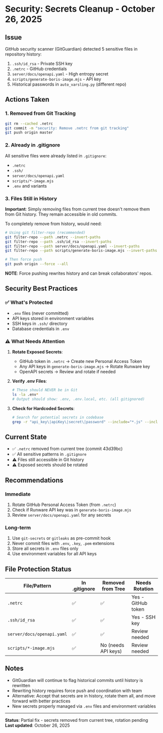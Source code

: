 # Security: Secrets Cleanup - October 26, 2025

## Issue
GitHub security scanner (GitGuardian) detected 5 sensitive files in repository history:

1. `.ssh/id_rsa` - Private SSH key
2. `.netrc` - GitHub credentials
3. `server/docs/openapi.yaml` - High entropy secret
4. `scripts/generate-boris-image.mjs` - API key
5. Historical passwords in `auto_varsling.py` (different repo)

## Actions Taken

### 1. Removed from Git Tracking
```bash
git rm --cached .netrc
git commit -m "security: Remove .netrc from git tracking"
git push origin master
```

### 2. Already in .gitignore
All sensitive files were already listed in `.gitignore`:
- `.netrc`
- `.ssh/`
- `server/docs/openapi.yaml`
- `scripts/*-image.mjs`
- `.env` and variants

### 3. Files Still in History
**Important**: Simply removing files from current tree doesn't remove them from Git history. They remain accessible in old commits.

To completely remove from history, would need:
```bash
# Using git filter-repo (recommended)
git filter-repo --path .netrc --invert-paths
git filter-repo --path .ssh/id_rsa --invert-paths
git filter-repo --path server/docs/openapi.yaml --invert-paths
git filter-repo --path scripts/generate-boris-image.mjs --invert-paths

# Then force push
git push origin --force --all
```

**NOTE**: Force pushing rewrites history and can break collaborators' repos.

## Security Best Practices

### ✅ What's Protected
- `.env` files (never committed)
- API keys stored in environment variables
- SSH keys in `.ssh/` directory
- Database credentials in `.env`

### ⚠️ What Needs Attention
1. **Rotate Exposed Secrets**:
   - GitHub token in `.netrc` → Create new Personal Access Token
   - Any API keys in `generate-boris-image.mjs` → Rotate Runware key
   - OpenAPI secrets → Review and rotate if needed

2. **Verify .env Files**:
   ```bash
   # These should NEVER be in Git
   ls -la .env*
   # Output should show: .env, .env.local, etc. (all gitignored)
   ```

3. **Check for Hardcoded Secrets**:
   ```bash
   # Search for potential secrets in codebase
   grep -r "api_key\|apiKey\|secret\|password" --include="*.js" --include="*.ts" --include="*.mjs" src/ scripts/
   ```

## Current State
- ✅ `.netrc` removed from current tree (commit 43d39bc)
- ✅ All sensitive patterns in `.gitignore`
- ⚠️ Files still accessible in Git history
- ⚠️ Exposed secrets should be rotated

## Recommendations

### Immediate
1. Rotate GitHub Personal Access Token (from `.netrc`)
2. Check if Runware API key was in `generate-boris-image.mjs`
3. Review `server/docs/openapi.yaml` for any secrets

### Long-term
1. Use `git-secrets` or `gitleaks` as pre-commit hook
2. Never commit files with `.env`, `.key`, `.pem` extensions
3. Store all secrets in `.env` files only
4. Use environment variables for all API keys

## File Protection Status

| File/Pattern | In .gitignore | Removed from Tree | Needs Rotation |
|-------------|---------------|-------------------|----------------|
| `.netrc` | ✅ | ✅ | Yes - GitHub token |
| `.ssh/id_rsa` | ✅ | ✅ | Yes - SSH key |
| `server/docs/openapi.yaml` | ✅ | ✅ | Review needed |
| `scripts/*-image.mjs` | ✅ | No (needs API keys) | Review needed |

## Notes
- GitGuardian will continue to flag historical commits until history is rewritten
- Rewriting history requires force push and coordination with team
- Alternative: Accept that secrets are in history, rotate them all, and move forward with better practices
- New secrets properly managed via `.env` files and environment variables

---
**Status**: Partial fix - secrets removed from current tree, rotation pending
**Last updated**: October 26, 2025
